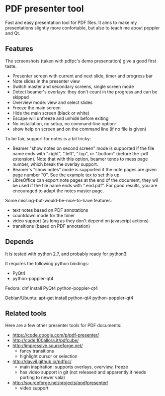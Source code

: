 PDF presenter tool
==================

Fast and easy presentation tool for PDF files.
It aims to make my presentations slightly more confortable,
but also to teach me about poppler and Qt.


Features
--------

The screenshots (taken with pdfpc's demo presentation) give a good first taste.

* Presenter screen with current and next slide, timer and progress bar
* Note slides in the presenter view
* Switch master and secondary screens, single screen mode
* Detect beamer's overlays: they don't count in the progress and can be skipped
* Overview mode: view and select slides
* Freeze the main screen
* Hide the main screen (black or white)
* Escape will unfreeze and unhide before exiting
* No installation, no setup, no command-line option:
* show help on screen and on the command line (if no file is given)


To be fair, support for notes is a bit tricky:
* Beamer "show notes on second screen" mode is supported if the file name ends with
  ".right", ".left", ".top", or ".bottom" (before the .pdf extension).
  Note that with this option, beamer tends to mess page number, which break
  the overlay support.
* Beamer's "show notes" mode is supported if the note pages are given
  page number "0". See the example tex to set this up.
* LibreOffice can export note pages at the end of the document, they wil be used
  if the file name ends with ".end.pdf". For good results, you are encouraged to
  adapt the notes master page.


Some missing-but-would-be-nice-to-have features:

* text notes based on PDF annotations
* countdown mode for the timer
* video support (as long as they don't depend on javascript actions)
* transitions (based on PDF annotation)



Depends
-------

It is tested with python 2.7, and probably ready for python3.

It requires the following python bindings:
* PyQt4
* python-poppler-qt4


Fedora:
    dnf install PyQt4 python-poppler-qt4


Debian/Ubuntu:
    apt-get install python-qt4 python-poppler-qt4



Related tools
-------------

Here are a few other presenter tools for PDF documents:


* https://code.google.com/p/pdf-presenter/
* http://code.100allora.it/pdfcube/
* http://impressive.sourceforge.net/
  - fancy transitions
  - highlight cursor or selection
* http://davvil.github.io/pdfpc/
  - main inspiration: supports overlays, overview, freeze
  - has video support in git (not released and apparently it needs porting to newer vala)
* http://sourceforge.net/projects/qpdfpresenter/
  - video support


